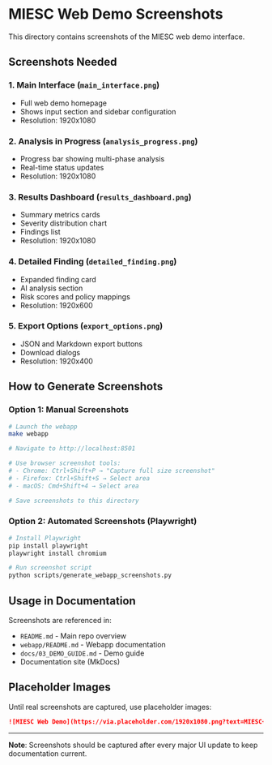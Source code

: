 # MIESC Web Demo Screenshots

This directory contains screenshots of the MIESC web demo interface.

## Screenshots Needed

### 1. Main Interface (`main_interface.png`)
- Full web demo homepage
- Shows input section and sidebar configuration
- Resolution: 1920x1080

### 2. Analysis in Progress (`analysis_progress.png`)
- Progress bar showing multi-phase analysis
- Real-time status updates
- Resolution: 1920x1080

### 3. Results Dashboard (`results_dashboard.png`)
- Summary metrics cards
- Severity distribution chart
- Findings list
- Resolution: 1920x1080

### 4. Detailed Finding (`detailed_finding.png`)
- Expanded finding card
- AI analysis section
- Risk scores and policy mappings
- Resolution: 1920x600

### 5. Export Options (`export_options.png`)
- JSON and Markdown export buttons
- Download dialogs
- Resolution: 1920x400

## How to Generate Screenshots

### Option 1: Manual Screenshots

```bash
# Launch the webapp
make webapp

# Navigate to http://localhost:8501

# Use browser screenshot tools:
# - Chrome: Ctrl+Shift+P → "Capture full size screenshot"
# - Firefox: Ctrl+Shift+S → Select area
# - macOS: Cmd+Shift+4 → Select area

# Save screenshots to this directory
```

### Option 2: Automated Screenshots (Playwright)

```bash
# Install Playwright
pip install playwright
playwright install chromium

# Run screenshot script
python scripts/generate_webapp_screenshots.py
```

## Usage in Documentation

Screenshots are referenced in:
- `README.md` - Main repo overview
- `webapp/README.md` - Webapp documentation
- `docs/03_DEMO_GUIDE.md` - Demo guide
- Documentation site (MkDocs)

## Placeholder Images

Until real screenshots are captured, use placeholder images:

```markdown
![MIESC Web Demo](https://via.placeholder.com/1920x1080.png?text=MIESC+Web+Demo)
```

---

**Note**: Screenshots should be captured after every major UI update to keep documentation current.
